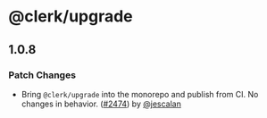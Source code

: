 # @clerk/upgrade

## 1.0.8

### Patch Changes

- Bring `@clerk/upgrade` into the monorepo and publish from CI. No changes in behavior. ([#2474](https://github.com/clerk/javascript/pull/2474)) by [@jescalan](https://github.com/jescalan)
